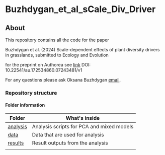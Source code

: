 # Buzhdygan_et_al_sCale_Div_Driver

## About

This repository contains all the code for the paper

Buzhdygan et al. (2024) Scale-dependent effects of plant diversity drivers in grasslands,
submitted to Ecology and Evolution

for the preprint on Authorea see [link](https://doi.org/10.22541/au.172534860.07243481/v1)
DOI: 10.22541/au.172534860.07243481/v1


For any questions please ask Oksana Buzhdygan [email](mailto:oksana.buzh@fu-berlin.de).

### Repository structure


#### Folder information

| Folder         | What's inside                                  |
| -------------- | ---------------------------------------------- |
| [analysis](analysis)       | Analysis scripts for PCA and mixed models      |
| [data](data)   | Data that are used for analysis                |
| [results](results)       | Result outputs from the analysis               |
|                |                                                |